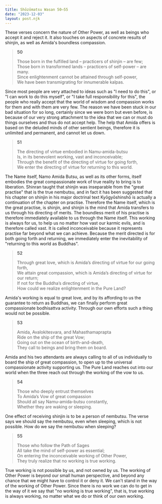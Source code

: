```yaml
---
title: Shōzōmatsu Wasan 50–55
date: "2023-12-03"
layout: post.njk
---
```


These verses concern the nature of Other Power, as well as beings who accept it and reject it. It also touches on aspects of concrete results of shinjin, as well as Amida's boundless compassion.

> **50**  
>   
> Those born in the fulfilled land – practicers of shinjin – are few;  
> Those born in transformed lands – practicers of self-power – are many.  
> Since enlightenment cannot be attained through self-power,  
> We have been transmigrating for innumerable kalpas.  

Since most people are very attached to ideas such as "I need to do this", or "I can work to do this myself", or "I take full responsibility for this", the people who really accept that the world of wisdom and compassion works for them and with them are very few. The reason we have been stuck in our bad situation for so long, certainly since we were born but even before, is because of our very strong attachment to the idea that we can or must do things ourselves and thus do not accept help. The help that Amida offers is based on the deluded minds of other sentient beings, therefore it is unlimited and permanent, and cannot let us down.

> **51**  
>   
> The directing of virtue embodied in Namu-amida-butsu  
> Is, in its benevolent working, vast and inconceivable;  
> Through the benefit of the directing of virtue for going forth,  
> We enter the directing of virtue for returning to this world.  

The Name itself, Namo Amida Butsu, as well as its other forms, itself embodies the great compassionate work of true reality to bring is to liberation. Shinran taught that shinjin was inseparable from the "great practise" that is the true nembutsu, and in fact it has been suggested that his chapter on shinjin in his major doctrinal text Kyōgyōshinshō is actually a continuation of the chapter on practise. Therefore the Name itself, which is the great practise, is shinjin, and shinjin is the mind that Amida transfers to us through his directing of merits. The boundless merit of his practise is therefore immediately available to us through the Name itself. This working is always for us, to help us no matter how vast our karmic evils, and is therefore called vast. It is called inconceivable because it represents practise far beyond what we can achieve. Because the merit directed is for both going forth and returning, we immediately enter the inevitability of "returning to this world as Buddhas".

> **52**  
>   
> Through great love, which is Amida’s directing of virtue for our going forth,  
> We attain great compassion, which is Amida’s directing of virtue for our return;  
> If not for the Buddha’s directing of virtue,  
> How could we realize enlightenment in the Pure Land?  

Amida's working is equal to great love, and by its affording to us the guarantee to return as Buddhas, we can finally perform great compassionate bodhisattva activity. Through our own efforts such a thing would not be possible.

> **53**  
>   
> Amida, Avalokitesvara, and Mahasthamaprapta  
> Ride on the ship of the great Vow;  
> Going out on the ocean of birth-and-death,  
> They call to beings and bring them on board.  

Amida and his two attendants are always calling to all of us individually to board the ship of great compassion, to open up to the universal compassionate activity supporting us. The Pure Land reaches out into our world when the three reach out through the working of the vow to us.

> **54**  
>   
> Those who deeply entrust themselves  
> To Amida’s Vow of great compassion  
> Should all say Namu-amida-butsu constantly,  
> Whether they are waking or sleeping.  

One effect of receiving shinjin is to be a person of nembutsu. The verse says we should say the nembutsu, even when sleeping, which is not possible. How do we say the nembutsu when sleeping?

> **55**  
>   
> Those who follow the Path of Sages  
> All take the mind of self-power as essential;  
> On entering the inconceivable working of Other Power,  
> They truly realize that no working is true working.  

True working is not possible by us, and not owned by us. The working of Other Power is beyond our small human perspective, and beyond any chance that we might have to control it or deny it. We can't stand in the way of the working of Other Power. Since there is no work we can do to get in the way of it we say that "no working is true working", that is, true working is always working, no matter what we do or think of our own working.
